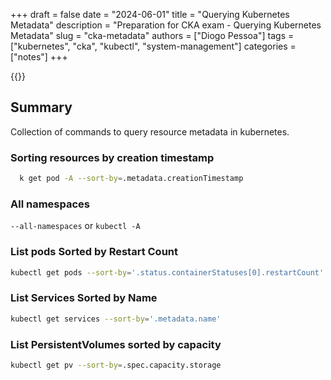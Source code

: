 +++
draft = false
date = "2024-06-01"
title = "Querying Kubernetes Metadata"
description = "Preparation for CKA exam - Querying Kubernetes Metadata"
slug = "cka-metadata"
authors = ["Diogo Pessoa"]
tags = ["kubernetes", "cka", "kubectl", "system-management"]
categories = ["notes"]
+++

{{<toc>}}

## Summary

Collection of commands to query resource metadata in kubernetes.

### Sorting resources by creation timestamp

```bash
  k get pod -A --sort-by=.metadata.creationTimestamp
```

### All namespaces

`--all-namespaces` or `kubectl -A`

### List pods Sorted by Restart Count

```bash
kubectl get pods --sort-by='.status.containerStatuses[0].restartCount' 
```

### List Services Sorted by Name

```bash 
kubectl get services --sort-by='.metadata.name'
```


### List PersistentVolumes sorted by capacity

```bash
kubectl get pv --sort-by=.spec.capacity.storage
```
